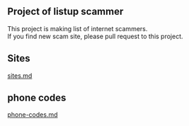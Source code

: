 ## Project of listup scammer
This project is making list of internet scammers.  
If you find new scam site, please pull request to this project.

## Sites
[sites.md](./sites.md)

## phone codes
[phone-codes.md](./phone-codes.md)
